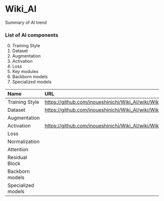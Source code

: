 # Wiki_AI
Summary of AI trend

### List of AI components
0. Training Style
1. Dataset
2. Augmentation
3. Activation
4. Loss
5. Key modules
6. Backborn models
7. Specialized models

| Name | URL |
| :-- | :-- |
| Training Style | https://github.com/inoueshinichi/Wiki_AI/wiki/Wiki_Training_Style |
| Dataset | https://github.com/inoueshinichi/Wiki_AI/wiki/Wiki_Dataset |
| Augmentation | |
| Activation | https://github.com/inoueshinichi/Wiki_AI/wiki/Wiki_Activation |
| Loss | |
| Normalization | |
| Attention | |
| Residual Block | |
| Backborn models | |
| Specialized models | |


